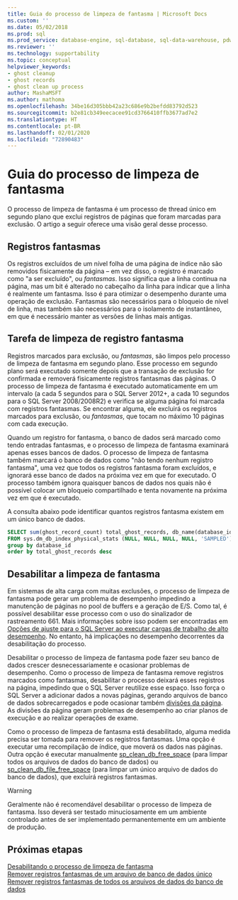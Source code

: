 ```yaml
---
title: Guia do processo de limpeza de fantasma | Microsoft Docs
ms.custom: ''
ms.date: 05/02/2018
ms.prod: sql
ms.prod_service: database-engine, sql-database, sql-data-warehouse, pdw
ms.reviewer: ''
ms.technology: supportability
ms.topic: conceptual
helpviewer_keywords:
- ghost cleanup
- ghost records
- ghost clean up process
author: MashaMSFT
ms.author: mathoma
ms.openlocfilehash: 34be16d305bbb42a23c686e9b2befdd83792d523
ms.sourcegitcommit: b2e81cb349eecacee91cd3766410ffb3677ad7e2
ms.translationtype: HT
ms.contentlocale: pt-BR
ms.lasthandoff: 02/01/2020
ms.locfileid: "72890483"
---
```

# <a name="ghost-cleanup-process-guide"></a>Guia do processo de limpeza de fantasma

O processo de limpeza de fantasma é um processo de thread único em segundo plano que exclui registros de páginas que foram marcadas para exclusão. O artigo a seguir oferece uma visão geral desse processo.

## <a name="ghost-records"></a>Registros fantasmas

Os registros excluídos de um nível folha de uma página de índice não são removidos fisicamente da página – em vez disso, o registro é marcado como "a ser excluído", ou *fantasmas*. Isso significa que a linha continua na página, mas um bit é alterado no cabeçalho da linha para indicar que a linha é realmente um fantasma. Isso é para otimizar o desempenho durante uma operação de exclusão. Fantasmas são necessários para o bloqueio de nível de linha, mas também são necessários para o isolamento de instantâneo, em que é necessário manter as versões de linhas mais antigas.

## <a name="ghost-record-cleanup-task"></a>Tarefa de limpeza de registro fantasma

Registros marcados para exclusão, ou *fantasmas*, são limpos pelo processo de limpeza de fantasma em segundo plano. Esse processo em segundo plano será executado somente depois que a transação de exclusão for confirmada e removerá fisicamente registros fantasmas das páginas. O processo de limpeza de fantasma é executado automaticamente em um intervalo (a cada 5 segundos para o SQL Server 2012+, a cada 10 segundos para o SQL Server 2008/2008R2) e verifica se alguma página foi marcada com registros fantasmas. Se encontrar alguma, ele excluirá os registros marcados para exclusão, ou *fantasmas*, que tocam no máximo 10 páginas com cada execução.

Quando um registro for fantasma, o banco de dados será marcado como tendo entradas fantasmas, e o processo de limpeza de fantasma examinará apenas esses bancos de dados. O processo de limpeza de fantasma também marcará o banco de dados como "não tendo nenhum registro fantasma", uma vez que todos os registros fantasma foram excluídos, e ignorará esse banco de dados na próxima vez em que for executado. O processo também ignora quaisquer bancos de dados nos quais não é possível colocar um bloqueio compartilhado e tenta novamente na próxima vez em que é executado.

A consulta abaixo pode identificar quantos registros fantasma existem em um único banco de dados. 

 ```sql
 SELECT sum(ghost_record_count) total_ghost_records, db_name(database_id) 
 FROM sys.dm_db_index_physical_stats (NULL, NULL, NULL, NULL, 'SAMPLED')
 group by database_id
 order by total_ghost_records desc
```

## <a name="disable-the-ghost-cleanup"></a>Desabilitar a limpeza de fantasma

Em sistemas de alta carga com muitas exclusões, o processo de limpeza de fantasma pode gerar um problema de desempenho impedindo a manutenção de páginas no pool de buffers e a geração de E/S. Como tal, é possível desabilitar esse processo com o uso do sinalizador de rastreamento 661. Mais informações sobre isso podem ser encontradas em [Opções de ajuste para o SQL Server ao executar cargas de trabalho de alto desempenho](https://support.microsoft.com/help/920093/tuning-options-for-sql-server-when-running-in-high-performance-workloa). No entanto, há implicações no desempenho decorrentes da desabilitação do processo.

Desabilitar o processo de limpeza de fantasma pode fazer seu banco de dados crescer desnecessariamente e ocasionar problemas de desempenho. Como o processo de limpeza de fantasma remove registros marcados como fantasmas, desabilitar o processo deixará esses registros na página, impedindo que o SQL Server reutilize esse espaço. Isso força o SQL Server a adicionar dados a novas páginas, gerando arquivos de banco de dados sobrecarregados e pode ocasionar também [divisões da página](indexes/specify-fill-factor-for-an-index.md). As divisões da página geram problemas de desempenho ao criar planos de execução e ao realizar operações de exame. 

Como o processo de limpeza de fantasma está desabilitado, alguma medida precisa ser tomada para remover os registros fantasmas. Uma opção é executar uma recompilação de índice, que moverá os dados nas páginas. Outra opção é executar manualmente [sp_clean_db_free_space](system-stored-procedures/sp-clean-db-free-space-transact-sql.md) (para limpar todos os arquivos de dados do banco de dados) ou [sp_clean_db_file_free_space](system-stored-procedures/sp-clean-db-file-free-space-transact-sql.md) (para limpar um único arquivo de dados do banco de dados), que excluirá registros fantasmas.

 >[!warning]
 > Geralmente não é recomendável desabilitar o processo de limpeza de fantasma. Isso deverá ser testado minuciosamente em um ambiente controlado antes de ser implementado permanentemente em um ambiente de produção.


## <a name="next-steps"></a>Próximas etapas  
[Desabilitando o processo de limpeza de fantasma](https://support.microsoft.com/help/920093/tuning-options-for-sql-server-when-running-in-high-performance-workloa)
<br>[Remover registros fantasmas de um arquivo de banco de dados único](system-stored-procedures/sp-clean-db-file-free-space-transact-sql.md)
<br>[Remover registros fantasmas de todos os arquivos de dados do banco de dados](system-stored-procedures/sp-clean-db-free-space-transact-sql.md)


